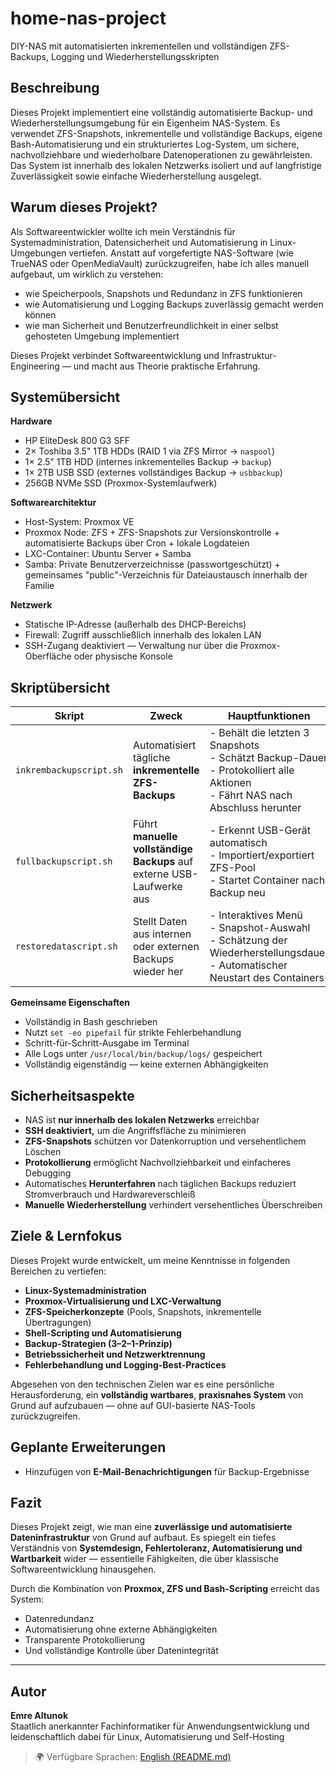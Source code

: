 # home-nas-project
DIY-NAS mit automatisierten inkrementellen und vollständigen ZFS-Backups, Logging und Wiederherstellungsskripten

## Beschreibung
Dieses Projekt implementiert eine vollständig automatisierte Backup- und Wiederherstellungsumgebung für ein Eigenheim NAS-System.
Es verwendet ZFS-Snapshots, inkrementelle und vollständige Backups, eigene Bash-Automatisierung und ein strukturiertes Log-System, um sichere, nachvollziehbare und wiederholbare Datenoperationen zu gewährleisten.
Das System ist innerhalb des lokalen Netzwerks isoliert und auf langfristige Zuverlässigkeit sowie einfache Wiederherstellung ausgelegt.

## Warum dieses Projekt?
Als Softwareentwickler wollte ich mein Verständnis für Systemadministration, Datensicherheit und Automatisierung in Linux-Umgebungen vertiefen.
Anstatt auf vorgefertigte NAS-Software (wie TrueNAS oder OpenMediaVault) zurückzugreifen, habe ich alles manuell aufgebaut, um wirklich zu verstehen:

- wie Speicherpools, Snapshots und Redundanz in ZFS funktionieren
- wie Automatisierung und Logging Backups zuverlässig gemacht werden können
- wie man Sicherheit und Benutzerfreundlichkeit in einer selbst gehosteten Umgebung implementiert

Dieses Projekt verbindet Softwareentwicklung und Infrastruktur-Engineering — und macht aus Theorie praktische Erfahrung.

## Systemübersicht
**Hardware**
- HP EliteDesk 800 G3 SFF  
- 2× Toshiba 3.5" 1TB HDDs (RAID 1 via ZFS Mirror → `naspool`)  
- 1× 2.5" 1TB HDD (internes inkrementelles Backup → `backup`)  
- 1× 2TB USB SSD (externes vollständiges Backup → `usbbackup`)  
- 256GB NVMe SSD (Proxmox-Systemlaufwerk)

**Softwarearchitektur**
- Host-System: Proxmox VE
- Proxmox Node: ZFS + ZFS-Snapshots zur Versionskontrolle + automatisierte Backups über Cron + lokale Logdateien
- LXC-Container: Ubuntu Server + Samba
- Samba: Private Benutzerverzeichnisse (passwortgeschützt) + gemeinsames "public"-Verzeichnis für Dateiaustausch innerhalb der Familie

**Netzwerk**
- Statische IP-Adresse (außerhalb des DHCP-Bereichs)
- Firewall: Zugriff ausschließlich innerhalb des lokalen LAN
- SSH-Zugang deaktiviert — Verwaltung nur über die Proxmox-Oberfläche oder physische Konsole

## Skriptübersicht

| Skript | Zweck | Hauptfunktionen |
|--------|----------|---------------|
| `inkrembackupscript.sh` | Automatisiert tägliche **inkrementelle ZFS-Backups** | - Behält die letzten 3 Snapshots<br>- Schätzt Backup-Dauer<br>- Protokolliert alle Aktionen<br>- Fährt NAS nach Abschluss herunter |
| `fullbackupscript.sh` | Führt **manuelle vollständige Backups** auf externe USB-Laufwerke aus | - Erkennt USB-Gerät automatisch<br>- Importiert/exportiert ZFS-Pool<br>- Startet Container nach Backup neu |
| `restoredatascript.sh` | Stellt Daten aus internen oder externen Backups wieder her | - Interaktives Menü<br>- Snapshot-Auswahl<br>- Schätzung der Wiederherstellungsdauer<br>- Automatischer Neustart des Containers |

**Gemeinsame Eigenschaften**
- Vollständig in Bash geschrieben  
- Nutzt `set -eo pipefail` für strikte Fehlerbehandlung
- Schritt-für-Schritt-Ausgabe im Terminal
- Alle Logs unter `/usr/local/bin/backup/logs/` gespeichert 
- Vollständig eigenständig — keine externen Abhängigkeiten

## Sicherheitsaspekte

- NAS ist **nur innerhalb des lokalen Netzwerks** erreichbar
- **SSH deaktiviert,** um die Angriffsfläche zu minimieren
- **ZFS-Snapshots** schützen vor Datenkorruption und versehentlichem Löschen
- **Protokollierung** ermöglicht Nachvollziehbarkeit und einfacheres Debugging
- Automatisches **Herunterfahren** nach täglichen Backups reduziert Stromverbrauch und Hardwareverschleiß
- **Manuelle Wiederherstellung** verhindert versehentliches Überschreiben

## Ziele & Lernfokus

Dieses Projekt wurde entwickelt, um meine Kenntnisse in folgenden Bereichen zu vertiefen:

- **Linux-Systemadministration**
- **Proxmox-Virtualisierung und LXC-Verwaltung**
- **ZFS-Speicherkonzepte** (Pools, Snapshots, inkrementelle Übertragungen)
- **Shell-Scripting und Automatisierung**
- **Backup-Strategien (3–2–1-Prinzip)**
- **Betriebssicherheit und Netzwerktrennung**
- **Fehlerbehandlung und Logging-Best-Practices**

Abgesehen von den technischen Zielen war es eine persönliche Herausforderung, ein **vollständig wartbares**, **praxisnahes System** von Grund auf aufzubauen — ohne auf GUI-basierte NAS-Tools zurückzugreifen.

## Geplante Erweiterungen

- Hinzufügen von **E-Mail-Benachrichtigungen** für Backup-Ergebnisse

## Fazit

Dieses Projekt zeigt, wie man eine **zuverlässige und automatisierte Dateninfrastruktur** von Grund auf aufbaut.
Es spiegelt ein tiefes Verständnis von **Systemdesign, Fehlertoleranz, Automatisierung und Wartbarkeit** wider — essentielle Fähigkeiten, die über klassische Softwareentwicklung hinausgehen.

Durch die Kombination von **Proxmox, ZFS und Bash-Scripting** erreicht das System:
- Datenredundanz
- Automatisierung ohne externe Abhängigkeiten
- Transparente Protokollierung
- Und vollständige Kontrolle über Datenintegrität

---

## Autor

**Emre Altunok**  
Staatlich anerkannter Fachinformatiker für Anwendungsentwicklung und leidenschaftlich dabei für Linux, Automatisierung und Self-Hosting  

> 🌍 Verfügbare Sprachen: [English (README.md)](./README.md)
